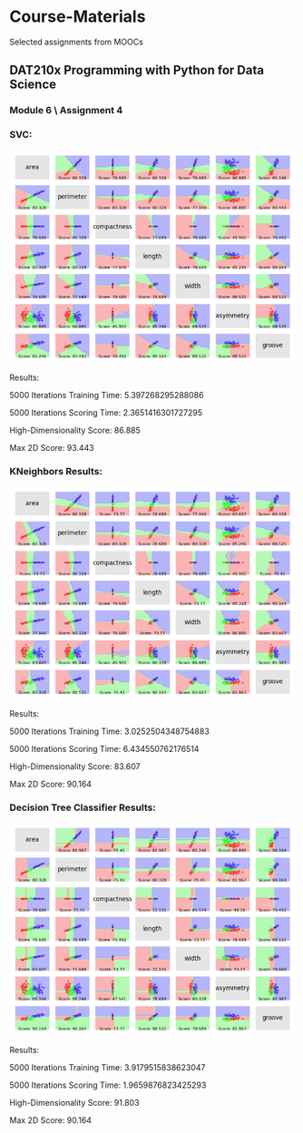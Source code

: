 # Course-Materials
Selected assignments from MOOCs

## DAT210x Programming with Python for Data Science
### Module 6 \ Assignment 4

### SVC:

![alt text](https://github.com/Asav7/Course-Materials/blob/master/assignment_4_files/svc.png)

Results:

5000 Iterations Training Time:  5.397268295288086

5000 Iterations Scoring Time:  2.3651416301727295

High-Dimensionality Score:  86.885

Max 2D Score:  93.443

### KNeighbors Results:
![alt text](https://github.com/Asav7/Course-Materials/blob/master/assignment_4_files/kneighbors.png)

Results:

5000 Iterations Training Time:  3.0252504348754883

5000 Iterations Scoring Time:  6.434550762176514

High-Dimensionality Score:  83.607

Max 2D Score:  90.164


### Decision Tree Classifier Results:
![alt text](https://github.com/Asav7/Course-Materials/blob/master/assignment_4_files/decision_tree_classifier.png)

Results:

5000 Iterations Training Time:  3.9179515838623047

5000 Iterations Scoring Time:  1.9659876823425293

High-Dimensionality Score:  91.803

Max 2D Score:  90.164
